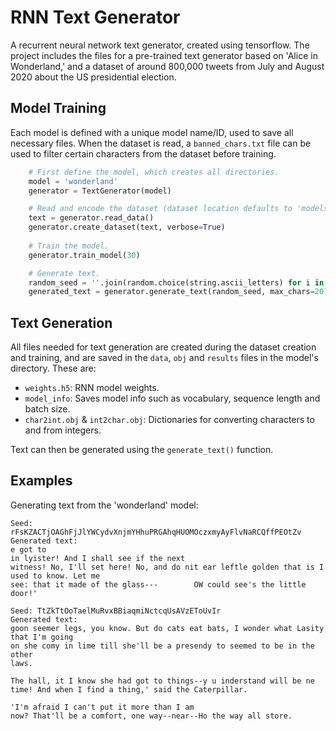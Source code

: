 
# RNN Text Generator

A recurrent neural network text generator, created using tensorflow.
The project includes the files for a pre-trained text generator based on 'Alice in Wonderland,'
and a dataset of around 800,000 tweets from July and August 2020 about the US presidential election.

## Model Training

Each model is defined with a unique model name/ID, used to save all necessary files.
When the dataset is read, a ```banned_chars.txt``` file can be used to filter certain characters from the dataset before training.

```python
    # First define the model, which creates all directories.
    model = 'wonderland'
    generator = TextGenerator(model)

    # Read and encode the dataset (dataset location defaults to 'models/$MODEL$/data/dataset.txt')
    text = generator.read_data()
    generator.create_dataset(text, verbose=True)
    
    # Train the model.
    generator.train_model(30)

    # Generate text.
    random_seed = ''.join(random.choice(string.ascii_letters) for i in range(random.randint(5, 100)))
    generated_text = generator.generate_text(random_seed, max_chars=20)
```

## Text Generation

All files needed for text generation are created during the dataset creation and training, and are saved in the ```data```, ```obj``` and ```results``` files in the model's directory. These are:
 - ```weights.h5```: RNN model weights.
 - ```model_info```: Saves model info such as vocabulary, sequence length and batch size.
 - ```char2int.obj``` & ```int2char.obj```: Dictionaries for converting characters to and from integers.

Text can then be generated using the ```generate_text()``` function.

## Examples

Generating text from the 'wonderland' model:
```
Seed: rFsKZACTjOAGhFjJlYWCydvXnjmYHhuPRGAhqHUOMOczxmyAyFlvNaRCQffPEOtZv
Generated text:
e got to
in lyister! And I shall see if the next
witness! No, I'll set here! No, and do nit ear leftle golden that is I used to know. Let me
see: that it made of the glass---        OW could see's the little door!'
```

```
Seed: TtZkTtOoTaelMuRvxBBiaqmiNctcqUsAVzEToUvIr
Generated text:
goon seemer legs, you know. But do cats eat bats, I wonder what Lasity that I'm going
on she comy in lime till she'll be a presendy to seemed to be in the other
laws.

The hall, it I know she had got to things--y u inderstand will be ne time! And when I find a thing,' said the Caterpillar.

'I'm afraid I can't put it more than I am
now? That'll be a comfort, one way--near--Ho the way all store.
```
